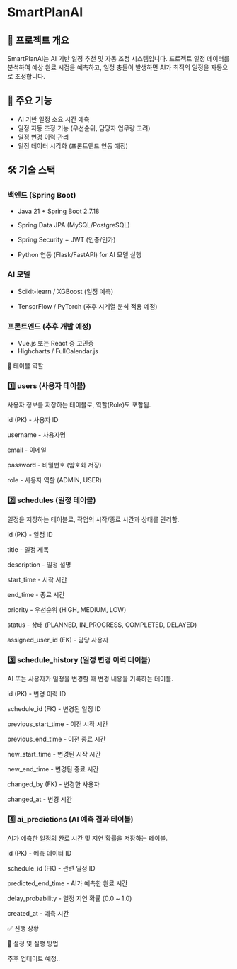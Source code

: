 # SmartPlanAI

## 📌 프로젝트 개요

SmartPlanAI는 AI 기반 일정 추천 및 자동 조정 시스템입니다. 프로젝트 일정 데이터를 분석하여 예상 완료 시점을 예측하고, 일정 충돌이 발생하면 AI가 최적의 일정을 자동으로 조정합니다.

## 🚀 주요 기능

* AI 기반 일정 소요 시간 예측
* 일정 자동 조정 기능 (우선순위, 담당자 업무량 고려)
* 일정 변경 이력 관리
* 일정 데이터 시각화 (프론트엔드 연동 예정)

 
## 🛠 기술 스택

### 백엔드 (Spring Boot)

* Java 21 + Spring Boot 2.7.18

* Spring Data JPA (MySQL/PostgreSQL)

* Spring Security + JWT (인증/인가)

* Python 연동 (Flask/FastAPI) for AI 모델 실행

### AI 모델

* Scikit-learn / XGBoost (일정 예측)

* TensorFlow / PyTorch (추후 시계열 분석 적용 예정)

### 프론트엔드 (추후 개발 예정)

* Vue.js 또는 React 중 고민중
* Highcharts / FullCalendar.js

📌 테이블 역할

### 1️⃣ users (사용자 테이블)

사용자 정보를 저장하는 테이블로, 역할(Role)도 포함됨.

id (PK) - 사용자 ID

username - 사용자명

email - 이메일

password - 비밀번호 (암호화 저장)

role - 사용자 역할 (ADMIN, USER)

### 2️⃣ schedules (일정 테이블)

일정을 저장하는 테이블로, 작업의 시작/종료 시간과 상태를 관리함.

id (PK) - 일정 ID

title - 일정 제목

description - 일정 설명

start_time - 시작 시간

end_time - 종료 시간

priority - 우선순위 (HIGH, MEDIUM, LOW)

status - 상태 (PLANNED, IN_PROGRESS, COMPLETED, DELAYED)

assigned_user_id (FK) - 담당 사용자

### 3️⃣ schedule_history (일정 변경 이력 테이블)

AI 또는 사용자가 일정을 변경할 때 변경 내용을 기록하는 테이블.

id (PK) - 변경 이력 ID

schedule_id (FK) - 변경된 일정 ID

previous_start_time - 이전 시작 시간

previous_end_time - 이전 종료 시간

new_start_time - 변경된 시작 시간

new_end_time - 변경된 종료 시간

changed_by (FK) - 변경한 사용자

changed_at - 변경 시간

### 4️⃣ ai_predictions (AI 예측 결과 테이블)

AI가 예측한 일정의 완료 시간 및 지연 확률을 저장하는 테이블.

id (PK) - 예측 데이터 ID

schedule_id (FK) - 관련 일정 ID

predicted_end_time - AI가 예측한 완료 시간

delay_probability - 일정 지연 확률 (0.0 ~ 1.0)

created_at - 예측 시간

✅ 진행 상황



📌 설정 및 실행 방법

추후 업데이트 예정..
